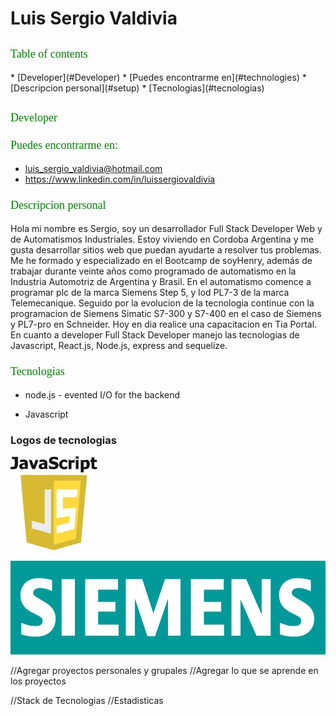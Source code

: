 #  Luis Sergio Valdivia

## 
<p style="font-family: Times New Roman; font-size: 18px; font-weight: 400; font-style: normal; color: green"> 
Table of contents
</p>
* [Developer](#Developer)
* [Puedes encontrarme en](#technologies)
* [Descripcion personal](#setup)
* [Tecnologias](#tecnologias)

## 
<p style="font-family: Times New Roman; font-size: 18px; font-weight: 400; font-style: normal; color: green"> 
Developer
</p>

### 
<p style="font-family: Times New Roman; font-size: 18px; font-weight: 400; font-style: normal; color: green"> 
Puedes encontrarme en:
</p>


* [luis_sergio_valdivia@hotmail.com](#email)
* https://www.linkedin.com/in/luissergiovaldivia



### 
<p style="font-family: Times New Roman; font-size: 18px; font-weight: 400; font-style: normal; color: green"> 
Descripcion personal

</p>

<p align="left">
 Hola mi nombre es Sergio, soy un desarrollador  Full Stack Developer Web y de Automatismos Industriales. Estoy viviendo en Cordoba Argentina y me gusta desarrollar sitios web que puedan ayudarte a resolver tus problemas.
 Me he formado y especializado en el Bootcamp de soyHenry, además de trabajar durante veinte años como programado de automatismo en la Industria Automotriz de Argentina y Brasil.
 En el automatismo comence a programar plc de la marca Siemens Step 5, y lod PL7-3 de la marca Telemecanique. Seguido por la evolucion de la tecnologia continue con la programacion de Siemens Simatic S7-300 y S7-400 en el caso de Siemens y PL7-pro en Schneider. Hoy en dia realice una capacitacion en Tia Portal.
 En cuanto a developer Full Stack Developer manejo las tecnologias de Javascript,
 React.js, Node.js, express and sequelize.
 



</p>


### 
<p style="font-family: Times New Roman; font-size: 18px; font-weight: 400; font-style: normal; color: green"> Tecnologias </p>

- node.js - evented I/O for the backend
* Javascript


### Logos de tecnologias
<p align="left">
<img height="150" src="./img/javascript.jpg" />
</p>

<p align="left">
<img height="150" src="./img/Siemens.png" />
</p>




//Agregar proyectos personales y grupales
    //Agregar lo que se aprende en los proyectos

//Stack de Tecnologias
//Estadisticas